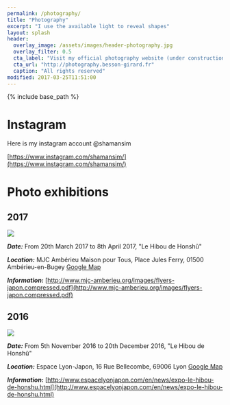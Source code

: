 ```yaml
---
permalink: /photography/
title: "Photography"
excerpt: "I use the available light to reveal shapes"
layout: splash
header:
  overlay_image: /assets/images/header-photography.jpg
  overlay_filter: 0.5
  cta_label: "Visit my official photography website (under construction)"
  cta_url: "http://photography.besson-girard.fr"
  caption: "All rights reserved"
modified: 2017-03-25T11:51:00
---
```


{% include base_path %}

# Instagram 

Here is my instagram account @shamansim

[https://www.instagram.com/shamansim/](https://www.instagram.com/shamansim/)

# Photo exhibitions

## 2017

![](http://www.mjc-amberieu.org/images/BIENNALE-2017-DIFFUSION---copie.jpg)

__*Date:*__ From 20th March 2017 to 8th April 2017, "Le Hibou de Honshû"

__*Location:*__ MJC Ambérieu Maison pour Tous, Place Jules Ferry, 01500 Ambérieu-en-Bugey [Google Map](https://goo.gl/maps/wPJTVvMFXXw)

__*Information:*__ [http://www.mjc-amberieu.org/images/flyers-japon.compressed.pdf](http://www.mjc-amberieu.org/images/flyers-japon.compressed.pdf)

## 2016

![](http://espacelyonjapon.com/assets/images/Nouvelles/Affiche_SimonBesson-Girard-250px.jpg)

__*Date:*__ From 5th November 2016 to 20th December 2016, "Le Hibou de Honshû"

__*Location:*__ Espace Lyon-Japon, 16 Rue Bellecombe, 69006 Lyon [Google Map](https://goo.gl/maps/WiwvjuL427w)

__*Information:*__ [http://www.espacelyonjapon.com/en/news/expo-le-hibou-de-honshu.html](http://www.espacelyonjapon.com/en/news/expo-le-hibou-de-honshu.html)
